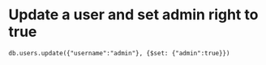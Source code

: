 # Update a user and set admin right to true

`db.users.update({"username":"admin"}, {$set: {"admin":true}})`
